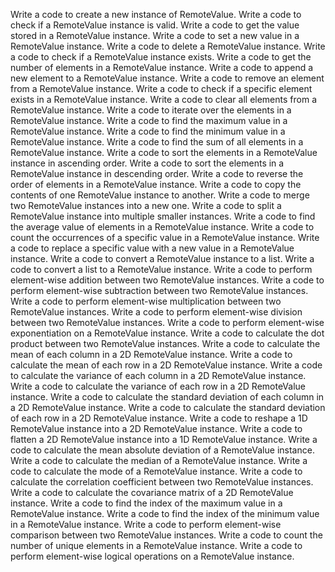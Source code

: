 Write a code to create a new instance of RemoteValue.
Write a code to check if a RemoteValue instance is valid.
Write a code to get the value stored in a RemoteValue instance.
Write a code to set a new value in a RemoteValue instance.
Write a code to delete a RemoteValue instance.
Write a code to check if a RemoteValue instance exists.
Write a code to get the number of elements in a RemoteValue instance.
Write a code to append a new element to a RemoteValue instance.
Write a code to remove an element from a RemoteValue instance.
Write a code to check if a specific element exists in a RemoteValue instance.
Write a code to clear all elements from a RemoteValue instance.
Write a code to iterate over the elements in a RemoteValue instance.
Write a code to find the maximum value in a RemoteValue instance.
Write a code to find the minimum value in a RemoteValue instance.
Write a code to find the sum of all elements in a RemoteValue instance.
Write a code to sort the elements in a RemoteValue instance in ascending order.
Write a code to sort the elements in a RemoteValue instance in descending order.
Write a code to reverse the order of elements in a RemoteValue instance.
Write a code to copy the contents of one RemoteValue instance to another.
Write a code to merge two RemoteValue instances into a new one.
Write a code to split a RemoteValue instance into multiple smaller instances.
Write a code to find the average value of elements in a RemoteValue instance.
Write a code to count the occurrences of a specific value in a RemoteValue instance.
Write a code to replace a specific value with a new value in a RemoteValue instance.
Write a code to convert a RemoteValue instance to a list.
Write a code to convert a list to a RemoteValue instance.
Write a code to perform element-wise addition between two RemoteValue instances.
Write a code to perform element-wise subtraction between two RemoteValue instances.
Write a code to perform element-wise multiplication between two RemoteValue instances.
Write a code to perform element-wise division between two RemoteValue instances.
Write a code to perform element-wise exponentiation on a RemoteValue instance.
Write a code to calculate the dot product between two RemoteValue instances.
Write a code to calculate the mean of each column in a 2D RemoteValue instance.
Write a code to calculate the mean of each row in a 2D RemoteValue instance.
Write a code to calculate the variance of each column in a 2D RemoteValue instance.
Write a code to calculate the variance of each row in a 2D RemoteValue instance.
Write a code to calculate the standard deviation of each column in a 2D RemoteValue instance.
Write a code to calculate the standard deviation of each row in a 2D RemoteValue instance.
Write a code to reshape a 1D RemoteValue instance into a 2D RemoteValue instance.
Write a code to flatten a 2D RemoteValue instance into a 1D RemoteValue instance.
Write a code to calculate the mean absolute deviation of a RemoteValue instance.
Write a code to calculate the median of a RemoteValue instance.
Write a code to calculate the mode of a RemoteValue instance.
Write a code to calculate the correlation coefficient between two RemoteValue instances.
Write a code to calculate the covariance matrix of a 2D RemoteValue instance.
Write a code to find the index of the maximum value in a RemoteValue instance.
Write a code to find the index of the minimum value in a RemoteValue instance.
Write a code to perform element-wise comparison between two RemoteValue instances.
Write a code to count the number of unique elements in a RemoteValue instance.
Write a code to perform element-wise logical operations on a RemoteValue instance.